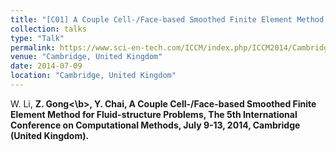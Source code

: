 ```yaml
---
title: "[C01] A Couple Cell-/Face-based Smoothed Finite Element Method for Fluid-structure Problems"
collection: talks
type: "Talk"
permalink: https://www.sci-en-tech.com/ICCM/index.php/ICCM2014/Cambridge/schedConf/overview
venue: "Cambridge, United Kingdom"
date: 2014-07-09
location: "Cambridge, United Kingdom"
---
```


W. Li, <b>Z. Gong<\b>, Y. Chai, A Couple Cell-/Face-based Smoothed Finite Element Method for Fluid-structure Problems, The 5th International Conference on Computational Methods, July 9-13, 2014, Cambridge (United Kingdom).
